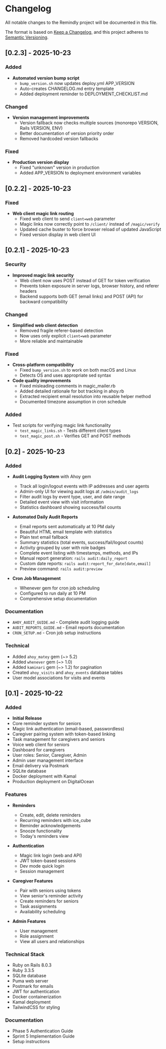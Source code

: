 # Changelog

All notable changes to the Remindly project will be documented in this file.

The format is based on [Keep a Changelog](https://keepachangelog.com/en/1.0.0/),
and this project adheres to [Semantic Versioning](https://semver.org/spec/v2.0.0.html).

## [0.2.3] - 2025-10-23

### Added
- **Automated version bump script**
  - `bump_version.sh` now updates deploy.yml APP_VERSION
  - Auto-creates CHANGELOG.md entry template
  - Added deployment reminder to DEPLOYMENT_CHECKLIST.md

### Changed
- **Version management improvements**
  - Version fallback now checks multiple sources (monorepo VERSION, Rails VERSION, ENV)
  - Better documentation of version priority order
  - Removed hardcoded version fallbacks

### Fixed
- **Production version display**
  - Fixed "unknown" version in production
  - Added APP_VERSION to deployment environment variables


## [0.2.2] - 2025-10-23

### Fixed
- **Web client magic link routing**
  - Fixed web client to send `client=web` parameter
  - Magic links now correctly point to `/client/` instead of `/magic/verify`
  - Updated cache buster to force browser reload of updated JavaScript
  - Fixed version display in web client UI

## [0.2.1] - 2025-10-23

### Security
- **Improved magic link security**
  - Web client now uses POST instead of GET for token verification
  - Prevents token exposure in server logs, browser history, and referer headers
  - Backend supports both GET (email links) and POST (API) for backward compatibility

### Changed
- **Simplified web client detection**
  - Removed fragile referer-based detection
  - Now uses only explicit `client=web` parameter
  - More reliable and maintainable

### Fixed
- **Cross-platform compatibility**
  - Fixed `bump_version.sh` to work on both macOS and Linux
  - Detects OS and uses appropriate sed syntax
- **Code quality improvements**
  - Fixed misleading comments in magic_mailer.rb
  - Added detailed rationale for bot tracking in ahoy.rb
  - Extracted recipient email resolution into reusable helper method
  - Documented timezone assumption in cron schedule

### Added
- Test scripts for verifying magic link functionality
  - `test_magic_links.sh` - Tests different client types
  - `test_magic_post.sh` - Verifies GET and POST methods

## [0.2] - 2025-10-23

### Added
- **Audit Logging System** with Ahoy gem
  - Track all login/logout events with IP addresses and user agents
  - Admin-only UI for viewing audit logs at `/admin/audit_logs`
  - Filter audit logs by event type, user, and date range
  - Detailed event view with visit information
  - Statistics dashboard showing success/fail counts

- **Automated Daily Audit Reports**
  - Email reports sent automatically at 10 PM daily
  - Beautiful HTML email template with statistics
  - Plain text email fallback
  - Summary statistics (total events, success/fail/logout counts)
  - Activity grouped by user with role badges
  - Complete event listing with timestamps, methods, and IPs
  - Manual report generation: `rails audit:daily_report`
  - Custom date reports: `rails audit:report_for_date[date,email]`
  - Preview command: `rails audit:preview`

- **Cron Job Management**
  - Whenever gem for cron job scheduling
  - Configured to run daily at 10 PM
  - Comprehensive setup documentation

### Documentation
- `AHOY_AUDIT_GUIDE.md` - Complete audit logging guide
- `AUDIT_REPORTS_GUIDE.md` - Email reports documentation
- `CRON_SETUP.md` - Cron job setup instructions

### Technical
- Added `ahoy_matey` gem (~> 5.2)
- Added `whenever` gem (~> 1.0)
- Added `kaminari` gem (~> 1.2) for pagination
- Created `ahoy_visits` and `ahoy_events` database tables
- User model associations for visits and events

## [0.1] - 2025-10-22

### Added
- **Initial Release**
- Core reminder system for seniors
- Magic link authentication (email-based, passwordless)
- Caregiver pairing system with token-based linking
- Task management for caregivers and seniors
- Voice web client for seniors
- Dashboard for caregivers
- User roles: Senior, Caregiver, Admin
- Admin user management interface
- Email delivery via Postmark
- SQLite database
- Docker deployment with Kamal
- Production deployment on DigitalOcean

### Features
- **Reminders**
  - Create, edit, delete reminders
  - Recurring reminders with ice_cube
  - Reminder acknowledgements
  - Snooze functionality
  - Today's reminders view

- **Authentication**
  - Magic link login (web and API)
  - JWT token-based sessions
  - Dev mode quick login
  - Session management

- **Caregiver Features**
  - Pair with seniors using tokens
  - View senior's reminder activity
  - Create reminders for seniors
  - Task assignments
  - Availability scheduling

- **Admin Features**
  - User management
  - Role assignment
  - View all users and relationships

### Technical Stack
- Ruby on Rails 8.0.3
- Ruby 3.3.5
- SQLite database
- Puma web server
- Postmark for emails
- JWT for authentication
- Docker containerization
- Kamal deployment
- TailwindCSS for styling

### Documentation
- Phase 5 Authentication Guide
- Sprint 5 Implementation Guide
- Setup instructions
